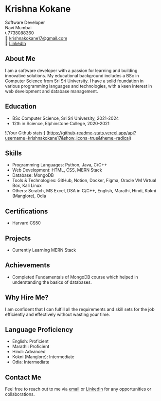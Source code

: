 # Krishna Kokane

Software Developer  
Navi Mumbai  
📞 7738088360  
📧 krishnakokane17@gmail.com  
🔗 [LinkedIn](https://www.linkedin.com/in/krishna-kokane-18399a280)

## About Me
I am a software developer with a passion for learning and building innovative solutions. My educational background includes a BSc in Computer Science from Sri Sri University. I have a solid foundation in various programming languages and technologies, with a keen interest in web development and database management.

## Education
- BSc Computer Science, Sri Sri University, 2021-2024
- 12th in Science, Elphinstone College, 2020-2021

![Your Github stats:] (https://github-readme-stats.vercel.app/api?username=krishnakokane17&show_icons=true&theme=radical)

## Skills
- Programming Languages: Python, Java, C/C++
- Web Development: HTML, CSS, MERN Stack
- Database: MongoDB
- Tools & Technologies: GitHub, Notion, Docker, Figma, Oracle VM Virtual Box, Kali Linux
- Others: Scratch, MS Excel, DSA in C/C++, English, Marathi, Hindi, Kokni (Manglore), Odia

## Certifications
- Harvard CS50

## Projects
- Currently Learning MERN Stack

## Achievements
- Completed Fundamentals of MongoDB course which helped in understanding the basics of databases.

## Why Hire Me?
I am confident that I can fulfill all the requirements and skill sets for the job efficiently and effectively without wasting your time.

## Language Proficiency
- English: Proficient
- Marathi: Proficient
- Hindi: Advanced
- Kokni (Manglore): Intermediate
- Odia: Intermediate

## Contact Me
Feel free to reach out to me via [email](mailto:krishnakokane17@gmail.com) or [LinkedIn](https://www.linkedin.com/in/krishna-kokane-18399a280) for any opportunities or collaborations.

